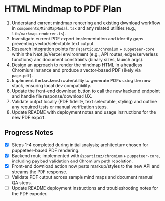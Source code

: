 ﻿# HTML Mindmap to PDF Plan

1. Understand current mindmap rendering and existing download workflow in `components/MindMapModal.tsx` and any related utilities (e.g., `lib/markmap-renderer.ts`).
2. Investigate current PDF export implementation and identify gaps preventing vector/selectable text output.
3. Research integration points for `@sparticuz/chromium` + `puppeteer-core` within the Next.js/Vercel environment (e.g., API routes, edge/serverless functions) and document constraints (binary sizes, launch args).
4. Design an approach to render the mindmap HTML in a headless Chromium instance and produce a vector-based PDF (likely via `page.pdf`).
5. Implement the backend route/utility to generate PDFs using the new stack, ensuring local dev compatibility.
6. Update the front-end download button to call the new backend endpoint and handle file response/download UX.
7. Validate output locally (PDF fidelity, text selectable, styling) and outline any required tests or manual verification steps.
8. Update README with deployment notes and usage instructions for the new PDF export.


## Progress Notes

- [x] Steps 1-4 completed during initial analysis; architecture chosen for puppeteer-based PDF rendering.
- [x] Backend route implemented with `@sparticuz/chromium` + `puppeteer-core`, including payload validation and Chromium path resolution.
- [x] Front-end download action now posts markup/styles to the new API and streams the PDF response.
- [ ] Validate PDF output across sample mind maps and document manual QA steps.
- [ ] Update README deployment instructions and troubleshooting notes for the PDF exporter.
